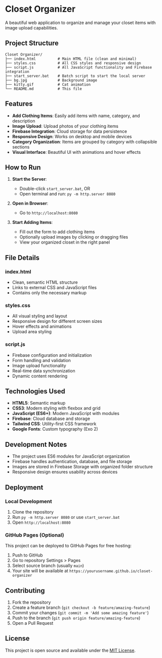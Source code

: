 # Closet Organizer

A beautiful web application to organize and manage your closet items with image upload capabilities.

## Project Structure

```
Closet Organizer/
├── index.html          # Main HTML file (clean and minimal)
├── styles.css          # All CSS styles and responsive design
├── script.js           # All JavaScript functionality and Firebase integration
├── start_server.bat    # Batch script to start the local server
├── bg.jpg              # Background image
├── kitty.gif           # Cat animation
└── README.md           # This file
```

## Features

- **Add Clothing Items**: Easily add items with name, category, and description
- **Image Upload**: Upload photos of your clothing items
- **Firebase Integration**: Cloud storage for data persistence
- **Responsive Design**: Works on desktop and mobile devices
- **Category Organization**: Items are grouped by category with collapsible sections
- **Visual Interface**: Beautiful UI with animations and hover effects

## How to Run

1. **Start the Server**:
   - Double-click `start_server.bat`, OR
   - Open terminal and run: `py -m http.server 8080`

2. **Open in Browser**:
   - Go to `http://localhost:8080`

3. **Start Adding Items**:
   - Fill out the form to add clothing items
   - Optionally upload images by clicking or dragging files
   - View your organized closet in the right panel

## File Details

### index.html
- Clean, semantic HTML structure
- Links to external CSS and JavaScript files
- Contains only the necessary markup

### styles.css
- All visual styling and layout
- Responsive design for different screen sizes
- Hover effects and animations
- Upload area styling

### script.js
- Firebase configuration and initialization
- Form handling and validation
- Image upload functionality
- Real-time data synchronization
- Dynamic content rendering

## Technologies Used

- **HTML5**: Semantic markup
- **CSS3**: Modern styling with flexbox and grid
- **JavaScript (ES6+)**: Modern JavaScript with modules
- **Firebase**: Cloud database and storage
- **Tailwind CSS**: Utility-first CSS framework
- **Google Fonts**: Custom typography (Exo 2)

## Development Notes

- The project uses ES6 modules for JavaScript organization
- Firebase handles authentication, database, and file storage
- Images are stored in Firebase Storage with organized folder structure
- Responsive design ensures usability across devices

## Deployment

### Local Development
1. Clone the repository
2. Run `py -m http.server 8080` or use `start_server.bat`
3. Open `http://localhost:8080`

### GitHub Pages (Optional)
This project can be deployed to GitHub Pages for free hosting:
1. Push to GitHub
2. Go to repository Settings > Pages
3. Select source branch (usually `main`)
4. Your site will be available at `https://yourusername.github.io/closet-organizer`

## Contributing

1. Fork the repository
2. Create a feature branch (`git checkout -b feature/amazing-feature`)
3. Commit your changes (`git commit -m 'Add some amazing feature'`)
4. Push to the branch (`git push origin feature/amazing-feature`)
5. Open a Pull Request

## License

This project is open source and available under the [MIT License](LICENSE).
